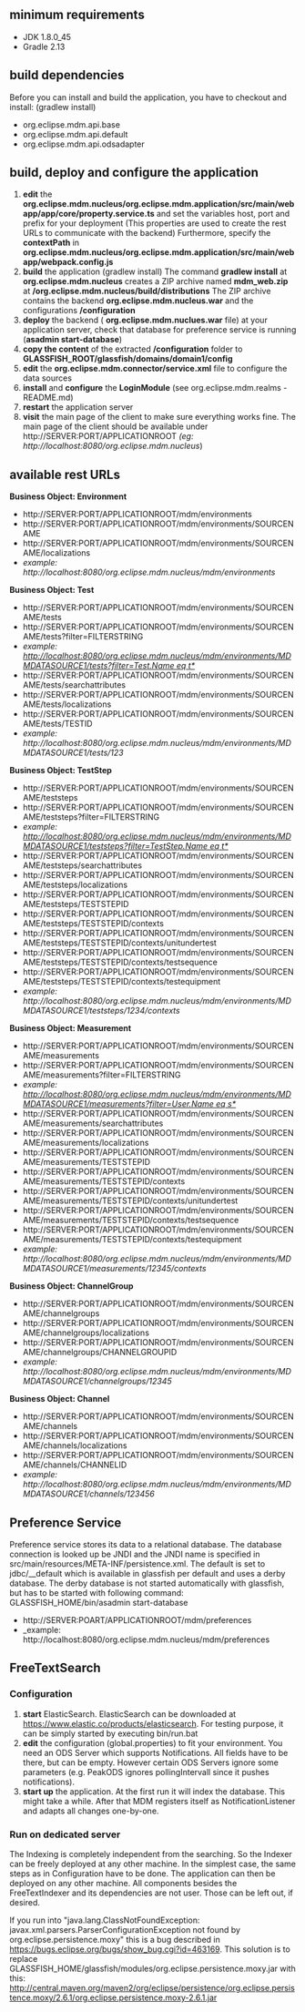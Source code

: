 <!--
Copyright (c) 2016 Gigatronik Ingolstadt GmbH
All rights reserved. This program and the accompanying materials
are made available under the terms of the Eclipse Public License v1.0
which accompanies this distribution, and is available at
http://www.eclipse.org/legal/epl-v10.html
-->

## minimum requirements
* JDK 1.8.0_45
* Gradle 2.13

## build dependencies
Before you can install and build the application, you have to checkout and install: (gradlew install)
* org.eclipse.mdm.api.base
* org.eclipse.mdm.api.default
* org.eclipse.mdm.api.odsadapter

## build, deploy and configure the application

1. **edit** the **org.eclipse.mdm.nucleus/org.eclipse.mdm.application/src/main/webapp/app/core/property.service.ts** and set the variables host, port and prefix for your deployment
(This properties are used to create the rest URLs to communicate with the backend)
Furthermore, specify the **contextPath** in **org.eclipse.mdm.nucleus/org.eclipse.mdm.application/src/main/webapp/webpack.config.js**
2. **build** the application (gradlew install)
The command **gradlew install** at **org.eclipse.mdm.nucleus** creates a ZIP archive named **mdm_web.zip** at
**/org.eclipse.mdm.nucleus/build/distributions**
The ZIP archive contains the backend **org.eclipse.mdm.nucleus.war** and the configurations **/configuration**
3. **deploy** the backend ( **org.eclipse.mdm.nuclues.war** file) at your application server, check that database for preference service is running (**asadmin start-database**)
4. **copy the content** of the extracted **/configuration** folder to **GLASSFISH_ROOT/glassfish/domains/domain1/config**
5. **edit** the **org.eclipse.mdm.connector/service.xml** file to configure the data sources
6. **install** and **configure** the **LoginModule** (see org.eclipse.mdm.realms - README.md)
7. **restart** the application server
8. **visit** the main page of the client to make sure everything works fine. The main page of the client should be available under
http://SERVER:PORT/APPLICATIONROOT
_(eg: http://localhost:8080/org.eclipse.mdm.nucleus_)


## available rest URLs
   
**Business Object: Environment** 

* http://SERVER:PORT/APPLICATIONROOT/mdm/environments
* http://SERVER:PORT/APPLICATIONROOT/mdm/environments/SOURCENAME
* http://SERVER:PORT/APPLICATIONROOT/mdm/environments/SOURCENAME/localizations
* _example: http://localhost:8080/org.eclipse.mdm.nucleus/mdm/environments_
      
**Business Object: Test**

* http://SERVER:PORT/APPLICATIONROOT/mdm/environments/SOURCENAME/tests 
* http://SERVER:PORT/APPLICATIONROOT/mdm/environments/SOURCENAME/tests?filter=FILTERSTRING
* _example:  [http://localhost:8080/org.eclipse.mdm.nucleus/mdm/environments/MDMDATASOURCE1/tests?filter=Test.Name eq t*](http://localhost:8080/org.eclipse.mdm.nucleus/mdm/MDMDATASOURCE1/tests?filter=Test.Name%20eq%20t*)_
* http://SERVER:PORT/APPLICATIONROOT/mdm/environments/SOURCENAME/tests/searchattributes
* http://SERVER:PORT/APPLICATIONROOT/mdm/environments/SOURCENAME/tests/localizations
* http://SERVER:PORT/APPLICATIONROOT/mdm/environments/SOURCENAME/tests/TESTID
* _example: http://localhost:8080/org.eclipse.mdm.nucleus/mdm/environments/MDMDATASOURCE1/tests/123_

**Business Object: TestStep**

* http://SERVER:PORT/APPLICATIONROOT/mdm/environments/SOURCENAME/teststeps
* http://SERVER:PORT/APPLICATIONROOT/mdm/environments/SOURCENAME/teststeps?filter=FILTERSTRING
* _example: [http://localhost:8080/org.eclipse.mdm.nucleus/mdm/environments/MDMDATASOURCE1/teststeps?filter=TestStep.Name eq t*](http://localhost:8080/org.eclipse.mdm.nucleus/mdm/MDMDATASOURCE1/teststeps?filter=TestStep.Name%20eq%20t*)_
* http://SERVER:PORT/APPLICATIONROOT/mdm/environments/SOURCENAME/teststeps/searchattributes
* http://SERVER:PORT/APPLICATIONROOT/mdm/environments/SOURCENAME/teststeps/localizations
* http://SERVER:PORT/APPLICATIONROOT/mdm/environments/SOURCENAME/teststeps/TESTSTEPID
* http://SERVER:PORT/APPLICATIONROOT/mdm/environments/SOURCENAME/teststeps/TESTSTEPID/contexts
* http://SERVER:PORT/APPLICATIONROOT/mdm/environments/SOURCENAME/teststeps/TESTSTEPID/contexts/unitundertest
* http://SERVER:PORT/APPLICATIONROOT/mdm/environments/SOURCENAME/teststeps/TESTSTEPID/contexts/testsequence
* http://SERVER:PORT/APPLICATIONROOT/mdm/environments/SOURCENAME/teststeps/TESTSTEPID/contexts/testequipment
* _example: http://localhost:8080/org.eclipse.mdm.nucleus/mdm/environments/MDMDATASOURCE1/teststeps/1234/contexts_

**Business Object: Measurement**

* http://SERVER:PORT/APPLICATIONROOT/mdm/environments/SOURCENAME/measurements
* http://SERVER:PORT/APPLICATIONROOT/mdm/environments/SOURCENAME/measurements?filter=FILTERSTRING
* _example: [http://localhost:8080/org.eclipse.mdm.nucleus/mdm/environments/MDMDATASOURCE1/measurements?filter=User.Name eq s*](http://localhost:8080/org.eclipse.mdm.nucleus/mdm/MDMDATASOURCE1/measurements?filter=User.Name%20eq%20s*)_
* http://SERVER:PORT/APPLICATIONROOT/mdm/environments/SOURCENAME/measurements/searchattributes
* http://SERVER:PORT/APPLICATIONROOT/mdm/environments/SOURCENAME/measurements/localizations
* http://SERVER:PORT/APPLICATIONROOT/mdm/environments/SOURCENAME/measurements/TESTSTEPID
* http://SERVER:PORT/APPLICATIONROOT/mdm/environments/SOURCENAME/measurements/TESTSTEPID/contexts
* http://SERVER:PORT/APPLICATIONROOT/mdm/environments/SOURCENAME/measurements/TESTSTEPID/contexts/unitundertest
* http://SERVER:PORT/APPLICATIONROOT/mdm/environments/SOURCENAME/measurements/TESTSTEPID/contexts/testsequence
* http://SERVER:PORT/APPLICATIONROOT/mdm/environments/SOURCENAME/measurements/TESTSTEPID/contexts/testequipment
* _example: http://localhost:8080/org.eclipse.mdm.nucleus/mdm/environments/MDMDATASOURCE1/measurements/12345/contexts_
   
**Business Object: ChannelGroup**

* http://SERVER:PORT/APPLICATIONROOT/mdm/environments/SOURCENAME/channelgroups 
* http://SERVER:PORT/APPLICATIONROOT/mdm/environments/SOURCENAME/channelgroups/localizations
* http://SERVER:PORT/APPLICATIONROOT/mdm/environments/SOURCENAME/channelgroups/CHANNELGROUPID
* _example: http://localhost:8080/org.eclipse.mdm.nucleus/mdm/environments/MDMDATASOURCE1/channelgroups/12345_ 
   
**Business Object: Channel**

* http://SERVER:PORT/APPLICATIONROOT/mdm/environments/SOURCENAME/channels 
* http://SERVER:PORT/APPLICATIONROOT/mdm/environments/SOURCENAME/channels/localizations
* http://SERVER:PORT/APPLICATIONROOT/mdm/environments/SOURCENAME/channels/CHANNELID
* _example: http://localhost:8080/org.eclipse.mdm.nucleus/mdm/environments/MDMDATASOURCE1/channels/123456_

## Preference Service
Preference service stores its data to a relational database. The database connection is looked up be JNDI and the JNDI name is specified in src/main/resources/META-INF/persistence.xml. The default is set to jdbc/__default which is available in glassfish per default and uses a derby database. The derby database is not started automatically with glassfish, but has to be started with following command: GLASSFISH_HOME/bin/asadmin start-database

* http://SERVER:POART/APPLICATIONROOT/mdm/preferences
* _example: http://localhost:8080/org.eclipse.mdm.nucleus/mdm/preferences

## FreeTextSearch
### Configuration
1. **start** ElasticSearch. ElasticSearch can be downloaded at https://www.elastic.co/products/elasticsearch. For testing purpose, it can be simply started by executing bin/run.bat
2. **edit** the configuration (global.properties) to fit your environment. You need an ODS Server which supports Notifications. All fields have to be there, but can be empty. However certain ODS Servers ignore some parameters (e.g. PeakODS ignores pollingIntervall since it pushes notifications).
3. **start up** the application. At the first run it will index the database. This might take a while. After that MDM registers itself as NotificationListener and adapts all changes one-by-one.

### Run on dedicated server
The Indexing is completely independent from the searching. So the Indexer can be freely deployed at any other machine. In the simplest case, the same steps as in Configuration have to be done. The application can then be deployed on any other machine. All components besides the FreeTextIndexer and its dependencies are not user. Those can be left out, if desired.


If you run into "java.lang.ClassNotFoundException: javax.xml.parsers.ParserConfigurationException not found by org.eclipse.persistence.moxy" this is a bug described in https://bugs.eclipse.org/bugs/show_bug.cgi?id=463169.
This solution is to replace GLASSFISH_HOME/glassfish/modules/org.eclipse.persistence.moxy.jar with this: http://central.maven.org/maven2/org/eclipse/persistence/org.eclipse.persistence.moxy/2.6.1/org.eclipse.persistence.moxy-2.6.1.jar
